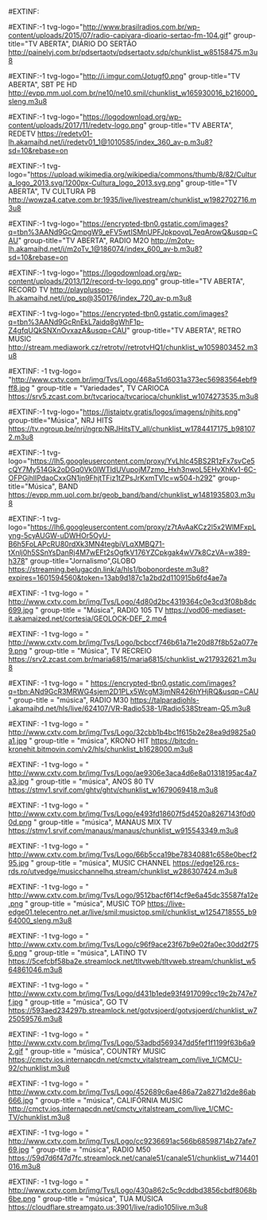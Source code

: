 #EXTINF:

#EXTINF:-1 tvg-logo="http://www.brasilradios.com.br/wp-content/uploads/2015/07/radio-capivara-dioario-sertao-fm-104.gif" group-title="TV ABERTA", DIÁRIO DO SERTÃO
http://painelvj.com.br/pdsertaotv/pdsertaotv.sdp/chunklist_w85158475.m3u8
 
#EXTINF:-1 tvg-logo="http://i.imgur.com/Jotugf0.png" group-title="TV ABERTA", SBT PE HD
http://evpp.mm.uol.com.br/ne10/ne10.smil/chunklist_w165930016_b216000_sleng.m3u8
 
 
#EXTINF:-1 tvg-logo="https://logodownload.org/wp-content/uploads/2017/11/redetv-logo.png" group-title="TV ABERTA", REDETV
https://redetv01-lh.akamaihd.net/i/redetv01_1@1010585/index_360_av-p.m3u8?sd=10&rebase=on
 
#EXTINF:-1 tvg-logo="https://upload.wikimedia.org/wikipedia/commons/thumb/8/82/Cultura_logo_2013.svg/1200px-Cultura_logo_2013.svg.png" group-title="TV ABERTA", TV CULTURA PB
http://wowza4.catve.com.br:1935/live/livestream/chunklist_w1982702716.m3u8
 
#EXTINF:-1 tvg-logo="https://encrypted-tbn0.gstatic.com/images?q=tbn%3AANd9GcQmpgW9_eFV5wtISMnUPFJpkpovqL7eqArowQ&usqp=CAU" group-title="TV ABERTA", RADIO M2O
http://m2otv-lh.akamaihd.net/i/m2oTv_1@186074/index_600_av-b.m3u8?sd=10&rebase=on
 
#EXTINF:-1 tvg-logo="https://logodownload.org/wp-content/uploads/2013/12/record-tv-logo.png" group-title="TV ABERTA", RECORD TV
http://playplusspo-lh.akamaihd.net/i/pp_sp@350176/index_720_av-p.m3u8
 
#EXTINF:-1 tvg-logo="https://encrypted-tbn0.gstatic.com/images?q=tbn%3AANd9GcRnEkL7aidq8gWhF1p-Z4gfqUQkSNXnOvxazA&usqp=CAU" group-title="TV ABERTA", RETRO MUSIC
http://stream.mediawork.cz/retrotv//retrotvHQ1/chunklist_w1059803452.m3u8
 
#EXTINF: -1 tvg-logo= "http://www.cxtv.com.br/img/Tvs/Logo/468a51d6031a373ec56983564ebf9ff8.jpg " group-title = "Variedades", TV CARIOCA
https://srv5.zcast.com.br/tvcarioca/tvcarioca/chunklist_w1074273535.m3u8
 

 
#EXTINF:-1 tvg-logo="https://listaiptv.gratis/logos/imagens/njhits.png" group-title="Música", NRJ HITS
https://tv.ngroup.be/nrj/ngrp:NRJHitsTV_all/chunklist_w1784417175_b981072.m3u8

#EXTINF:-1 tvg-logo="https://lh5.googleusercontent.com/proxy/YvLhlc45BS2R1zFx7svCe5cQY7My514Gk2oDGq0Vk0IWTldUVupojM7zmo_Hxh3nwoL5EHvXhKv1-6C-OFPGjhlIPdaoCxxGN1jn9FhjtTFiz1tZPsJrKxmTVIc=w504-h292" group-title="Música", BAND
https://evpp.mm.uol.com.br/geob_band/band/chunklist_w1481935803.m3u8
 
#EXTINF:-1 tvg-logo="https://lh6.googleusercontent.com/proxy/z7tAvAaKCz2l5x2WlMFxpLyng-5cyAUGW-uDWHOr5OyU-B6h5FoLAPcRU80rdXk3MN4tegbiVLqXMBQ71-tXnlj0h5SSnYsDanRj4M7wEFt2sOgfkV176YZCpkgak4wV7k8CzVA=w389-h378" group-title="Jornalismo",GLOBO 
https://streaming.belugacdn.link/a/hls1/bobonordeste.m3u8?expires=1601594560&token=13ab9d187c1a2bd2d110915b6fd4ae7a



#EXTINF: -1 tvg-logo = " http://www.cxtv.com.br/img/Tvs/Logo/4d80d2bc4319364c0e3cd3f08b8dc699.jpg " group-title = "Música", RADIO 105 TV https://vod06-mediaset-it.akamaized.net/cortesia/GEOLOCK-DEF_2.mp4

#EXTINF: -1 tvg-logo = " http://www.cxtv.com.br/img/Tvs/Logo/bcbccf746b61a71e20d87f8b52a077e9.png " group-title = "Música", TV RECREIO https://srv2.zcast.com.br/maria6815/maria6815/chunklist_w217932621.m3u8

#EXTINF: -1 tvg-logo = " https://encrypted-tbn0.gstatic.com/images?q=tbn:ANd9GcR3MRWG4sjem2D1PLx5WcgM3jmNR426hYHjRQ&usqp=CAU " group-title = "música", RADIO M30
https://talparadiohls-i.akamaihd.net/hls/live/624107/VR-Radio538-1/Radio538Stream-Q5.m3u8

#EXTINF: -1 tvg-logo = " http://www.cxtv.com.br/img/Tvs/Logo/32cbb1b4bc1f615b2e28ea9d9825a0a1.jpg " group-title = "música", KRONO HIT
https://bitcdn-kronehit.bitmovin.com/v2/hls/chunklist_b1628000.m3u8

#EXTINF: -1 tvg-logo = " http://www.cxtv.com.br/img/Tvs/Logo/ae9306e3aca4d6e8a01318195ac4a7a3.jpg " group-title = "música", ANOS 80 TV https://stmv1.srvif.com/ghtv/ghtv/chunklist_w1679069418.m3u8

#EXTINF: -1 tvg-logo = " http://www.cxtv.com.br/img/Tvs/Logo/e493fd18607f5d4520a8267143f0d00d.png " group-title = "música", MANAUS MIX TV https://stmv1.srvif.com/manaus/manaus/chunklist_w915543349.m3u8

#EXTINF: -1 tvg-logo = " http://www.cxtv.com.br/img/Tvs/Logo/66b5cca19be78340881c658e0becf295.jpg " group-title = "música", MUSIC CHANNEL https://edge126.rcs-rds.ro/utvedge/musicchannelhq.stream/chunklist_w286307424.m3u8

#EXTINF: -1 tvg-logo = " http://www.cxtv.com.br/img/Tvs/Logo/9512bacf6f14cf9e6a45dc35587fa12e.png " group-title = "música", MUSIC TOP https://live-edge01.telecentro.net.ar/live/smil:musictop.smil/chunklist_w1254718555_b964000_sleng.m3u8

#EXTINF: -1 tvg-logo = " http://www.cxtv.com.br/img/Tvs/Logo/c96f9ace23f67b9e02fa0ec30dd2f756.png " group-title = "música", LATINO TV https://5cefcbf58ba2e.streamlock.net/tltvweb/tltvweb.stream/chunklist_w564861046.m3u8

#EXTINF: -1 tvg-logo = " http://www.cxtv.com.br/img/Tvs/Logo/d431b1ede93f4917099cc19c2b747e7f.jpg " group-title = "música", GO TV https://593aed234297b.streamlock.net/gotvsjoerd/gotvsjoerd/chunklist_w725059576.m3u8

#EXTINF: -1 tvg-logo = " http://www.cxtv.com.br/img/Tvs/Logo/53adbd569347dd5fef1f1199f63b6a92.gif " group-title = "música", COUNTRY MUSIC https://cmctv.ios.internapcdn.net/cmctv_vitalstream_com/live_1/CMCU-92/chunklist.m3u8

#EXTINF: -1 tvg-logo = " http://www.cxtv.com.br/img/Tvs/Logo/452689c6ae486a72a8271d2de86ab666.jpg " group-title = "música", CALIFÓRNIA MUSIC
http://cmctv.ios.internapcdn.net/cmctv_vitalstream_com/live_1/CMC-TV/chunklist.m3u8

#EXTINF: -1 tvg-logo = " http://www.cxtv.com.br/img/Tvs/Logo/cc9236691ac566b68598714b27afe769.jpg " group-title = "música", RADIO M50
https://59d7d6f47d7fc.streamlock.net/canale51/canale51/chunklist_w714401016.m3u8

#EXTINF: -1 tvg-logo = " http://www.cxtv.com.br/img/Tvs/Logo/430a862c5c9cddbd3856cbdf8068b6be.png " group-title = "música", TUA MÚSICA
https://cloudflare.streamgato.us:3901/live/radio105live.m3u8

